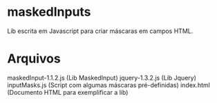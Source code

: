 # maskedInputs

Lib escrita em Javascript para criar máscaras em campos HTML.

# Arquivos

maskedInput-1.1.2.js (Lib MaskedInput)
jquery-1.3.2.js      (Lib Jquery)
inputMasks.js        (Script com algumas máscaras pré-definidas)
index.html           (Documento HTML para exemplificar a lib)

